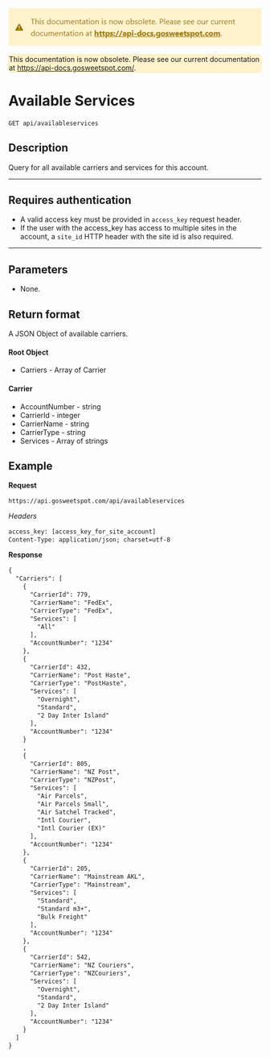 [![](obsolete-banner.png)](https://api-docs.gosweetspot.com/)

<div style="background-color: rgb(255, 243, 205); border: solid 1px rgb(255, 230, 156); border-radius: 0.375rem">
  This documentation is now obsolete. Please see our current documentation at <a href="https://api-docs.gosweetspot.com/">https://api-docs.gosweetspot.com/</a>.
</div>

# Available Services

    GET api/availableservices

## Description

Query for all available carriers and services for this account.

***

## Requires authentication
* A valid access key must be provided in `access_key` request header.
* If the user with the access_key has access to multiple sites in the account, a `site_id` HTTP header with the site id is also required.
***

## Parameters

- None.

## Return format
A JSON Object of available carriers. 

#### Root Object

* Carriers - Array of Carrier

#### Carrier
* AccountNumber - string
* CarrierId - integer
* CarrierName - string
* CarrierType - string
* Services - Array of strings

## Example
**Request**

    https://api.gosweetspot.com/api/availableservices

*Headers*

    access_key: [access_key_for_site_account]
    Content-Type: application/json; charset=utf-8

**Response**
```
{
  "Carriers": [
    {
      "CarrierId": 779,
      "CarrierName": "FedEx",
      "CarrierType": "FedEx",      
      "Services": [
        "All"
      ],
      "AccountNumber": "1234"
    },
    {
      "CarrierId": 432,
      "CarrierName": "Post Haste",
      "CarrierType": "PostHaste",
      "Services": [
        "Overnight",
        "Standard",
        "2 Day Inter Island"
      ],
      "AccountNumber": "1234"
    }
    ,
    {
      "CarrierId": 805,
      "CarrierName": "NZ Post",
      "CarrierType": "NZPost",
      "Services": [
        "Air Parcels",
        "Air Parcels Small",
        "Air Satchel Tracked",
        "Intl Courier",
        "Intl Courier (EX)"
      ],
      "AccountNumber": "1234"
    },
    {
      "CarrierId": 205,
      "CarrierName": "Mainstream AKL",
      "CarrierType": "Mainstream",
      "Services": [
        "Standard",
        "Standard m3+",
        "Bulk Freight"
      ],
      "AccountNumber": "1234"
    },
    {
      "CarrierId": 542,
      "CarrierName": "NZ Couriers",
      "CarrierType": "NZCouriers",
      "Services": [
        "Overnight",
        "Standard",
        "2 Day Inter Island"
      ],
      "AccountNumber": "1234"
    }
  ]
}
```

